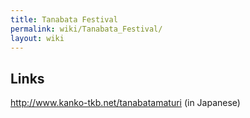 ```yaml
---
title: Tanabata Festival
permalink: wiki/Tanabata_Festival/
layout: wiki
---
```


Links
-----

<http://www.kanko-tkb.net/tanabatamaturi> (in Japanese)
